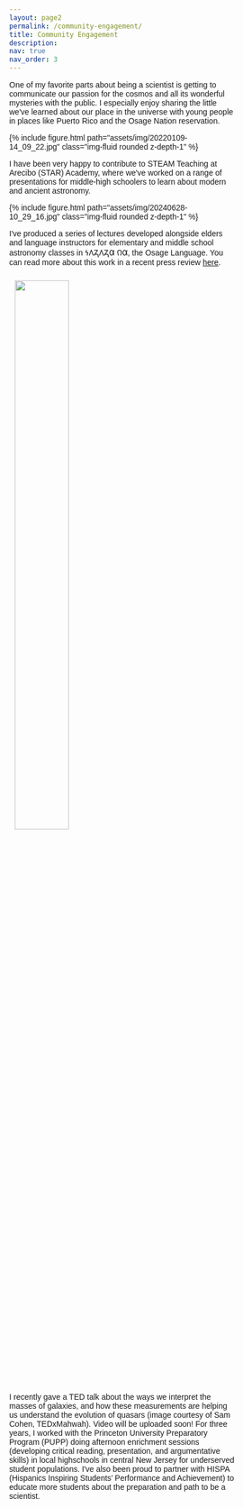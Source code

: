 ```yaml
---
layout: page2
permalink: /community-engagement/
title: Community Engagement
description: 
nav: true
nav_order: 3
---
```


One of my favorite parts about being a scientist is getting to communicate our passion for the cosmos and all its wonderful mysteries with the public. I especially enjoy sharing the little we've learned about our place in the universe with young people in places like Puerto Rico and the Osage Nation reservation. 


<style>
* {
  box-sizing: border-box;
}

body {
  margin: 0;
  font-family: Arial;
}

.header {
  text-align: center;
  padding: 32px;
}

/* Create two equal columns that floats next to each other */
.column {
  float: center;
  width: 100%;
  padding: 10px;
}

/* .column img {
  margin-top: 12px;
} */

/* Clear floats after the columns */
.row:after {
  content: "";
  display: table;
  clear: both;
}
</style>
<body>


<div class="row mt-3">
    <div class="col-sm mt-3 mt-md-0">
        {% include figure.html path="assets/img/20220109-14_09_22.jpg" class="img-fluid rounded z-depth-1" %}
    </div>
</div>


I have been very happy to contribute to STEAM Teaching at Arecibo (STAR) Academy, where we've worked on a range of presentations for middle-high schoolers to learn about modern and ancient astronomy. 


<div class="row mt-3">
    <div class="col-sm mt-3 mt-md-0">
        {% include figure.html path="assets/img/20240628-10_29_16.jpg" class="img-fluid rounded z-depth-1" %}
    </div>
</div>


I've produced a series of lectures developed alongside elders and language instructors for elementary and middle school astronomy classes in 𐓏𐒰𐓓𐒰𐓓𐒷 𐒻𐒷, the Osage Language. You can read more about this work in a recent press review <a href="https://osagenews.org/giving-back-osage-and-the-stars/">here</a>.

<!-- Photo Grid -->
<div class="row">
  <div class="column">
  <img src="../assets/img/tedx.jpg" style="width:50%">

  </div>  
</div>

I recently gave a TED talk about the ways we interpret the masses of galaxies, and how these measurements are helping us understand the evolution of quasars (image courtesy of Sam Cohen, TEDxMahwah). Video will be uploaded soon! 
For three years, I worked with the Princeton University Preparatory Program (PUPP) doing afternoon enrichment sessions (developing critical reading, presentation, and argumentative skills) in local highschools in central New Jersey for underserved student populations. 
I've also been proud to partner with HISPA (Hispanics Inspiring Students’ Performance and Achievement) to educate more students about the preparation and path to be a scientist. 
